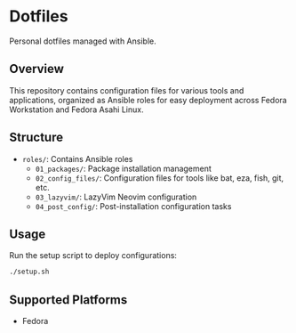 # Dotfiles

Personal dotfiles managed with Ansible.

## Overview

This repository contains configuration files for various tools and applications, organized as Ansible roles for easy deployment across Fedora Workstation and Fedora Asahi Linux.

## Structure

- `roles/`: Contains Ansible roles
  - `01_packages/`: Package installation management
  - `02_config_files/`: Configuration files for tools like bat, eza, fish, git, etc.
  - `03_lazyvim/`: LazyVim Neovim configuration
  - `04_post_config/`: Post-installation configuration tasks

## Usage

Run the setup script to deploy configurations:

```bash
./setup.sh
```

## Supported Platforms

- Fedora
